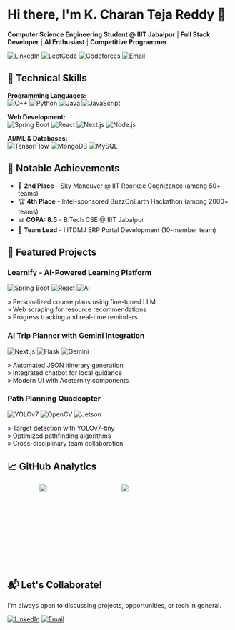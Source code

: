 # Hi there, I'm K. Charan Teja Reddy 👋

**Computer Science Engineering Student @ IIIT Jabalpur** | **Full Stack Developer** | **AI Enthusiast** | **Competitive Programmer**

[![LinkedIn](https://img.shields.io/badge/LinkedIn-0A66C2?style=for-the-badge&logo=linkedin&logoColor=white)](https://www.linkedin.com/in/your-profile)
[![LeetCode](https://img.shields.io/badge/LeetCode-FFA116?style=for-the-badge&logo=leetcode&logoColor=black)](https://leetcode.com/your-profile)
[![Codeforces](https://img.shields.io/badge/Codeforces-1F8ACB?style=for-the-badge&logo=codeforces&logoColor=white)](https://codeforces.com/profile/your-profile)
[![Email](https://img.shields.io/badge/Gmail-EA4335?style=for-the-badge&logo=gmail&logoColor=white)](mailto:your-email@gmail.com)

## 🔧 Technical Skills

**Programming Languages:**  
![C++](https://img.shields.io/badge/C++-00599C?style=flat-square&logo=c%2B%2B&logoColor=white)
![Python](https://img.shields.io/badge/Python-3776AB?style=flat-square&logo=python&logoColor=white)
![Java](https://img.shields.io/badge/Java-007396?style=flat-square&logo=java&logoColor=white)
![JavaScript](https://img.shields.io/badge/JavaScript-F7DF1E?style=flat-square&logo=javascript&logoColor=black)

**Web Development:**  
![Spring Boot](https://img.shields.io/badge/Spring_Boot-6DB33F?style=flat-square&logo=springboot&logoColor=white)
![React](https://img.shields.io/badge/React-61DAFB?style=flat-square&logo=react&logoColor=black)
![Next.js](https://img.shields.io/badge/Next.js-000000?style=flat-square&logo=nextdotjs&logoColor=white)
![Node.js](https://img.shields.io/badge/Node.js-339933?style=flat-square&logo=nodedotjs&logoColor=white)

**AI/ML & Databases:**  
![TensorFlow](https://img.shields.io/badge/TensorFlow-FF6F00?style=flat-square&logo=tensorflow&logoColor=white)
![MongoDB](https://img.shields.io/badge/MongoDB-47A248?style=flat-square&logo=mongodb&logoColor=white)
![MySQL](https://img.shields.io/badge/MySQL-4479A1?style=flat-square&logo=mysql&logoColor=white)

## 🏅 Notable Achievements

- 🥈 **2nd Place** - Sky Maneuver @ IIT Roorkee Cognizance (among 50+ teams)
- 🏆 **4th Place** - Intel-sponsored BuzzOnEarth Hackathon (among 2000+ teams)
- 📊 **CGPA: 8.5** - B.Tech CSE @ IIIT Jabalpur
- 🚀 **Team Lead** - IIITDMJ ERP Portal Development (10-member team)

## 🌟 Featured Projects

### Learnify - AI-Powered Learning Platform
![Spring Boot](https://img.shields.io/badge/-Spring_Boot-6DB33F?style=flat-square) 
![React](https://img.shields.io/badge/-React-61DAFB?style=flat-square)
![AI](https://img.shields.io/badge/-AI-FF9E0F?style=flat-square)

» Personalized course plans using fine-tuned LLM  
» Web scraping for resource recommendations  
» Progress tracking and real-time reminders  

### AI Trip Planner with Gemini Integration
![Next.js](https://img.shields.io/badge/-Next.js-000000?style=flat-square)
![Flask](https://img.shields.io/badge/-Flask-000000?style=flat-square)
![Gemini](https://img.shields.io/badge/-Gemini_API-4285F4?style=flat-square)

» Automated JSON itinerary generation  
» Integrated chatbot for local guidance  
» Modern UI with Aceternity components  

### Path Planning Quadcopter
![YOLOv7](https://img.shields.io/badge/-YOLOv7-00AAFF?style=flat-square)
![OpenCV](https://img.shields.io/badge/-OpenCV-5C3EE8?style=flat-square)
![Jetson](https://img.shields.io/badge/-Jetson_Nano-76B900?style=flat-square)

» Target detection with YOLOv7-tiny  
» Optimized pathfinding algorithms  
» Cross-disciplinary team collaboration  

## 📈 GitHub Analytics

<div align="center">
  <img height="180em" src="https://github-readme-stats.vercel.app/api?username=Charan2437&show_icons=true&theme=merko&include_all_commits=true&count_private=true"/>
  <img height="180em" src="https://github-readme-stats.vercel.app/api/top-langs/?username=Charan2437&layout=compact&langs_count=8&theme=merko"/>
</div>

## 📬 Let's Collaborate!

I'm always open to discussing projects, opportunities, or tech in general.

[![LinkedIn](https://img.shields.io/badge/LinkedIn-Connect-0A66C2?style=for-the-badge&logo=linkedin)](https://www.linkedin.com/in/https://www.linkedin.com/in/k-charan-teja-reddy-7b9927260)
[![Email](https://img.shields.io/badge/Email_Me-EA4335?style=for-the-badge&logo=gmail&logoColor=white)](mailto:kcharantejareddy2425l@gmail.com)
